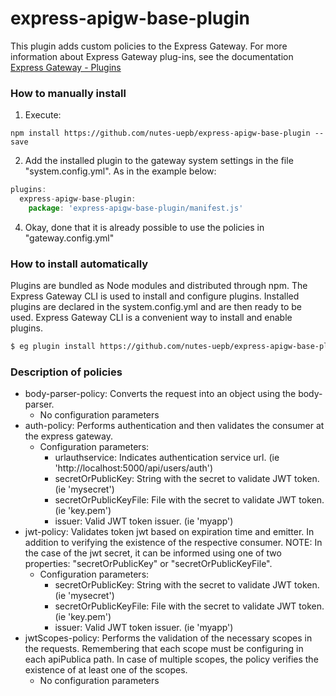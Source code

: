 # express-apigw-base-plugin

This plugin adds custom policies to the Express Gateway. For more information about Express Gateway plug-ins, see the documentation [Express Gateway - Plugins](https://www.express-gateway.io/docs/plugins/)

### How to manually install 
1. Execute:
```
npm install https://github.com/nutes-uepb/express-apigw-base-plugin --save
```
2. Add the installed plugin to the gateway system settings in the file "system.config.yml". As in the example below:

```javascript
plugins:
  express-apigw-base-plugin:
    package: 'express-apigw-base-plugin/manifest.js'
```
4. Okay, done that it is already possible to use the policies in "gateway.config.yml"

### How to install automatically

Plugins are bundled as Node modules and distributed through npm. The Express Gateway CLI is used to install and configure plugins.
Installed plugins are declared in the system.config.yml and are then ready to be used. Express Gateway CLI is a convenient way to install and enable plugins.
```bash
$ eg plugin install https://github.com/nutes-uepb/express-apigw-base-plugin
```

### Description of policies

* body-parser-policy: Converts the request into an object using the body-parser.
  + No configuration parameters
* auth-policy: Performs authentication and then validates the consumer at the express gateway.
  + Configuration parameters:
    - urlauthservice: Indicates authentication service url. (ie 'http://localhost:5000/api/users/auth')
    - secretOrPublicKey: String with the secret to validate JWT token. (ie 'mysecret')
    - secretOrPublicKeyFile: File with the secret to validate JWT token. (ie 'key.pem')
    - issuer: Valid JWT token issuer. (ie 'myapp')
* jwt-policy: Validates token jwt based on expiration time and emitter. In addition to verifying the existence of the respective consumer. NOTE: In the case of the jwt secret, it can be informed using one of two properties: "secretOrPublicKey" or "secretOrPublicKeyFile".
  + Configuration parameters:    
    - secretOrPublicKey: String with the secret to validate JWT token. (ie 'mysecret')
    - secretOrPublicKeyFile: File with the secret to validate JWT token. (ie 'key.pem')
    - issuer: Valid JWT token issuer. (ie 'myapp')
* jwtScopes-policy: Performs the validation of the necessary scopes in the requests. Remembering that each scope must be configuring in each apiPublica path. In case of multiple scopes, the policy verifies the existence of at least one of the scopes.
  + No configuration parameters
